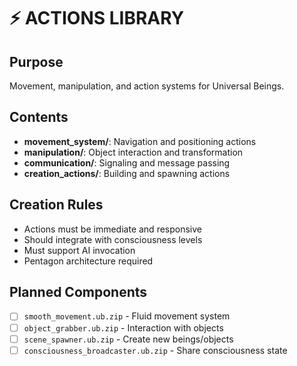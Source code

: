 # ⚡ ACTIONS LIBRARY

## Purpose
Movement, manipulation, and action systems for Universal Beings.

## Contents
- **movement_system/**: Navigation and positioning actions
- **manipulation/**: Object interaction and transformation
- **communication/**: Signaling and message passing
- **creation_actions/**: Building and spawning actions

## Creation Rules
- Actions must be immediate and responsive
- Should integrate with consciousness levels
- Must support AI invocation
- Pentagon architecture required

## Planned Components
- [ ] `smooth_movement.ub.zip` - Fluid movement system
- [ ] `object_grabber.ub.zip` - Interaction with objects
- [ ] `scene_spawner.ub.zip` - Create new beings/objects
- [ ] `consciousness_broadcaster.ub.zip` - Share consciousness state